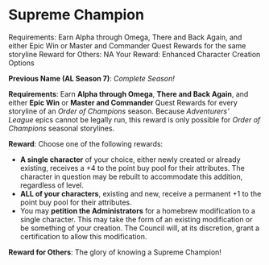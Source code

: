 # Supreme Champion

Requirements: Earn Alpha through Omega, There and Back Again, and either Epic Win or Master and Commander Quest Rewards for the same storyline
Reward for Others: NA
Your Reward: Enhanced Character Creation Options

**Previous Name (AL Season 7)**: *Complete Season!*

**Requirements**: Earn **Alpha through Omega**, **There and Back Again**, and either **Epic Win** or **Master and Commander** Quest Rewards for every storyline of an *Order of Champions* season. Because *Adventurers' League* epics cannot be legally run, this reward is only possible for *Order of Champions* seasonal storylines.

**Reward**: Choose one of the following rewards:

- **A single character** of your choice, either newly created or already existing, receives a +4 to the point buy pool for their attributes. The character in question may be rebuilt to accommodate this addition, regardless of level.
- **ALL of your characters**, existing and new, receive a permanent +1 to the point buy pool for their attributes.
- You may **petition the Administrators** for a homebrew modification to a single character. This may take the form of an existing modification or be something of your creation. The Council will, at its discretion, grant a certification to allow this modification.

**Reward for Others**: The glory of knowing a Supreme Champion!
